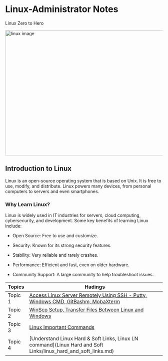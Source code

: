 # Linux-Administrator Notes
Linux Zero to Hero

<div>
  <img src="https://github.com/user-attachments/assets/e3c00888-844c-47a6-8184-f97dadc19a3a" alt="linux image" height=400 width=800>
</div>

## Introduction to Linux

Linux is an open-source operating system that is based on Unix. It is free to use, modify, and distribute. Linux powers many devices, from personal computers to servers and even smartphones.

### Why Learn Linux?

Linux is widely used in IT industries for servers, cloud computing, cybersecurity, and development. Some key benefits of learning Linux include:

+ Open Source: Free to use and customize.

+ Security: Known for its strong security features.

+ Stability: Very reliable and rarely crashes.

+ Performance: Efficient and fast, even on older hardware.

+ Community Support: A large community to help troubleshoot issues.


| Topics | Hadings |
|----------|----------|
| Topic 1    | [Access Linux Server Remotely Using SSH - Putty, Windows CMD, GitBashm, MobaXterm](https://github.com/CipherXAbhi/Linux-Tutorial/blob/fb926599796b0c6e7e8242ffc8d8590da9aea653/Access%20Linux%20Server%20Remotely%20Using%20SSH%20-%20Putty%20%7C%20Windows%20CMD%20%7C%20GitBash%20%7C%20MobaXterm/Access%20Linux%20Server.md)   |
| Topic 2    | [WinScp Setup, Transfer Files Between Linux and Windows](https://github.com/CipherXAbhi/Linux-Tutorial/blob/11c08fd2fa44cb48ad2a9f9c14e04a92428e6a16/WinScp%20Setup%20%7C%20Transfer%20Files%20Between%20Linux%20and%20Windows/File%20transfer.md)   |
| Topic 3    | [Linux Important Commands](Linux-Command/linux-command.md)   |
| Topic 4    | [Understand Linux Hard & Soft Links, Linux LN command](Linux Hard and Soft Links/linux_hard_and_soft_links.md)   |
